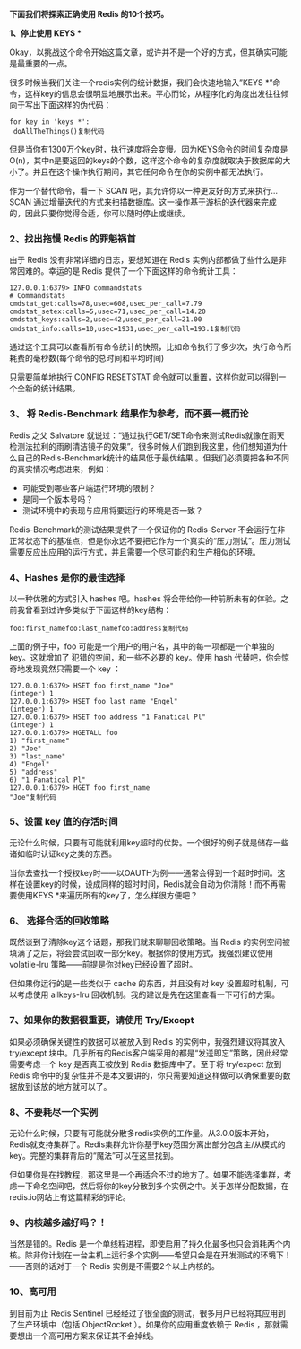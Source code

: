 **下面我们将探索正确使用 Redis 的10个技巧。**

**1、停止使用 KEYS \***

Okay，以挑战这个命令开始这篇文章，或许并不是一个好的方式，但其确实可能是最重要的一点。

很多时候当我们关注一个redis实例的统计数据，我们会快速地输入”KEYS *”命令，这样key的信息会很明显地展示出来。平心而论，从程序化的角度出发往往倾向于写出下面这样的伪代码：

```
for key in 'keys *':
 doAllTheThings()复制代码
```

但是当你有1300万个key时，执行速度将会变慢。因为KEYS命令的时间复杂度是O(n)，其中n是要返回的keys的个数，这样这个命令的复杂度就取决于数据库的大小了。并且在这个操作执行期间，其它任何命令在你的实例中都无法执行。

作为一个替代命令，看一下 SCAN 吧，其允许你以一种更友好的方式来执行… SCAN 通过增量迭代的方式来扫描数据库。这一操作基于游标的迭代器来完成的，因此只要你觉得合适，你可以随时停止或继续。

### 2、找出拖慢 Redis 的罪魁祸首

由于 Redis 没有非常详细的日志，要想知道在 Redis 实例内部都做了些什么是非常困难的。幸运的是 Redis 提供了一个下面这样的命令统计工具：

```
127.0.0.1:6379> INFO commandstats
# Commandstats
cmdstat_get:calls=78,usec=608,usec_per_call=7.79 
cmdstat_setex:calls=5,usec=71,usec_per_call=14.20 
cmdstat_keys:calls=2,usec=42,usec_per_call=21.00 
cmdstat_info:calls=10,usec=1931,usec_per_call=193.1复制代码
```

通过这个工具可以查看所有命令统计的快照，比如命令执行了多少次，执行命令所耗费的毫秒数(每个命令的总时间和平均时间)

只需要简单地执行 CONFIG RESETSTAT 命令就可以重置，这样你就可以得到一个全新的统计结果。

### 3、 将 Redis-Benchmark 结果作为参考，而不要一概而论

Redis 之父 Salvatore 就说过：“通过执行GET/SET命令来测试Redis就像在雨天检测法拉利的雨刷清洁镜子的效果”。很多时候人们跑到我这里，他们想知道为什么自己的Redis-Benchmark统计的结果低于最优结果 。但我们必须要把各种不同的真实情况考虑进来，例如：

- 可能受到哪些客户端运行环境的限制？
- 是同一个版本号吗？
- 测试环境中的表现与应用将要运行的环境是否一致？

Redis-Benchmark的测试结果提供了一个保证你的 Redis-Server 不会运行在非正常状态下的基准点，但是你永远不要把它作为一个真实的“压力测试”。压力测试需要反应出应用的运行方式，并且需要一个尽可能的和生产相似的环境。

### 4、Hashes 是你的最佳选择

以一种优雅的方式引入 hashes 吧。hashes 将会带给你一种前所未有的体验。之前我曾看到过许多类似于下面这样的key结构：

```
foo:first_namefoo:last_namefoo:address复制代码
```

上面的例子中，foo 可能是一个用户的用户名，其中的每一项都是一个单独的 key。这就增加了 犯错的空间，和一些不必要的 key。使用 hash 代替吧，你会惊奇地发现竟然只需要一个 key ：

```
127.0.0.1:6379> HSET foo first_name "Joe" 
(integer) 1 
127.0.0.1:6379> HSET foo last_name "Engel" 
(integer) 1 
127.0.0.1:6379> HSET foo address "1 Fanatical Pl" 
(integer) 1 
127.0.0.1:6379> HGETALL foo
1) "first_name" 
2) "Joe" 
3) "last_name" 
4) "Engel" 
5) "address" 
6) "1 Fanatical Pl" 
127.0.0.1:6379> HGET foo first_name
"Joe"复制代码
```

### 5、设置 key 值的存活时间

无论什么时候，只要有可能就利用key超时的优势。一个很好的例子就是储存一些诸如临时认证key之类的东西。

当你去查找一个授权key时——以OAUTH为例——通常会得到一个超时时间。这样在设置key的时候，设成同样的超时时间，Redis就会自动为你清除！而不再需要使用KEYS *来遍历所有的key了，怎么样很方便吧？

### 6、 选择合适的回收策略

既然谈到了清除key这个话题，那我们就来聊聊回收策略。当 Redis 的实例空间被填满了之后，将会尝试回收一部分key。根据你的使用方式，我强烈建议使用 volatile-lru 策略——前提是你对key已经设置了超时。

但如果你运行的是一些类似于 cache 的东西，并且没有对 key 设置超时机制，可以考虑使用 allkeys-lru 回收机制。我的建议是先在这里查看一下可行的方案。

### 7、如果你的数据很重要，请使用 Try/Except

如果必须确保关键性的数据可以被放入到 Redis 的实例中，我强烈建议将其放入 try/except 块中。几乎所有的Redis客户端采用的都是“发送即忘”策略，因此经常需要考虑一个 key 是否真正被放到 Redis 数据库中了。至于将 try/expect 放到 Redis 命令中的复杂性并不是本文要讲的，你只需要知道这样做可以确保重要的数据放到该放的地方就可以了。

### 8、不要耗尽一个实例

无论什么时候，只要有可能就分散多redis实例的工作量。从3.0.0版本开始，Redis就支持集群了。Redis集群允许你基于key范围分离出部分包含主/从模式的key。完整的集群背后的“魔法”可以在这里找到。

但如果你是在找教程，那这里是一个再适合不过的地方了。如果不能选择集群，考虑一下命名空间吧，然后将你的key分散到多个实例之中。关于怎样分配数据，在redis.io网站上有这篇精彩的评论。

### 9、内核越多越好吗？！

当然是错的。Redis 是一个单线程进程，即使启用了持久化最多也只会消耗两个内核。除非你计划在一台主机上运行多个实例——希望只会是在开发测试的环境下！——否则的话对于一个 Redis 实例是不需要2个以上内核的。

### 10、高可用

到目前为止 Redis Sentinel 已经经过了很全面的测试，很多用户已经将其应用到了生产环境中（包括 ObjectRocket ）。如果你的应用重度依赖于 Redis ，那就需要想出一个高可用方案来保证其不会掉线。